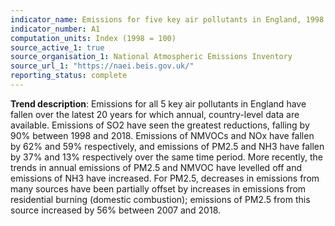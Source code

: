 ```yaml
---
indicator_name: Emissions for five key air pollutants in England, 1998 to 2018
indicator_number: A1
computation_units: Index (1998 = 100)
source_active_1: true
source_organisation_1: National Atmospheric Emissions Inventory
source_url_1: "https://naei.beis.gov.uk/"
reporting_status: complete
---
```

**Trend description**: Emissions for all 5 key air pollutants in England have fallen over the latest 20 years for which annual, country-level data are available. Emissions of SO2 have seen the greatest reductions, falling by 90% between 1998 and 2018. Emissions of NMVOCs and NOx have fallen by 62% and 59% respectively, and emissions of PM2.5 and NH3 have fallen by 37% and 13% respectively over the same time period. More recently, the trends in annual emissions of PM2.5 and NMVOC have levelled off and emissions of NH3 have increased. For PM2.5, decreases in emissions from many sources have been partially offset by increases in emissions from residential burning (domestic combustion); emissions of PM2.5 from this source increased by 56% between 2007 and 2018.